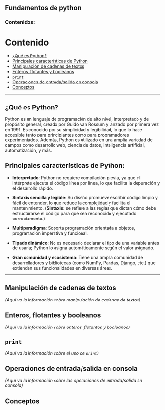 ## Fundamentos de python

### Contenidos:
# Contenido

- [¿Qué es Python?](#que-es-python)
- [Principales características de Python](#Principales-características-Python)
- [Manipulación de cadenas de textos](#manipulacion-de-cadenas-de-textos)
- [Enteros, flotantes y booleanos](#enteros-flotantes-y-booleanos)
- [`print`](#print)
- [Operaciones de entrada/salida en consola](#operaciones-de-entrada-salida-en-consola)
- [Conceptos](#conceptos)
---

## ¿Qué es Python? <a name="que-es-python"></a>
Python es un lenguaje de programación de alto nivel, interpretado y de propósito general, creado por Guido van Rossum y lanzado por primera vez en 1991. Es conocido por su simplicidad y legibilidad, lo que lo hace accesible tanto para principiantes como para programadores experimentados. Además, Python es utilizado en una amplia variedad de campos como desarrollo web, ciencia de datos, inteligencia artificial, automatización, y más.
## Principales características de Python: <a name="Principales-características-Python"></a>
- **Interpretado**: Python no requiere compilación previa, ya que el intérprete ejecuta el código línea por línea, lo que facilita la depuración y el desarrollo rápido.
- **Sintaxis sencilla y legible**: Su diseño promueve escribir código limpio y fácil de entender, lo que reduce la complejidad y facilita el mantenimiento. (**Sintaxis:**  se refiere a las reglas que dictan cómo debe estructurarse el código para que sea reconocido y ejecutado correctamente.)
    
- **Multiparadigma**: Soporta programación orientada a objetos, programación imperativa y funcional.
- **Tipado dinámico**: No es necesario declarar el tipo de una variable antes de usarla; Python lo asigna automáticamente según el valor asignado.
- **Gran comunidad y ecosistema**: Tiene una amplia comunidad de desarrolladores y bibliotecas (como NumPy, Pandas, Django, etc.) que extienden sus funcionalidades en diversas áreas.

---

## Manipulación de cadenas de textos <a name="manipulacion-de-cadenas-de-textos"></a>
*(Aquí va la información sobre manipulación de cadenas de textos)*

## Enteros, flotantes y booleanos <a name="enteros-flotantes-y-booleanos"></a>
*(Aquí va la información sobre enteros, flotantes y booleanos)*

## `print` <a name="print"></a>
*(Aquí va la información sobre el uso de `print`)*

## Operaciones de entrada/salida en consola <a name="operaciones-de-entrada-salida-en-consola"></a>
*(Aquí va la información sobre las operaciones de entrada/salida en consola)*

## Conceptos <a name="conceptos"></a>

